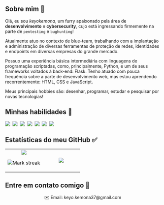 ## Sobre mim 📝

Olá, eu sou _keyokemona_, um furry apaixonado pela área de **desenvolvimento** e **cybersecurity**, cujo está ingressando firmemente na parte de `pentesting` e `bughunting`!

Atualmente atuo no contexto de blue-team, trabalhando com a implantação e administração de diversas ferramentas de proteção de redes, identidades e endpoints em diversas empresas do grande mercado.

Possuo uma experiência básica intermediária com linguagens de programação scriptadas, como, principalmente, Python, e um de seus frameworks voltados à back-end: Flask. Tenho atuado com pouca frequência sobre a parte de desenvolvimento web, mas estou aprendendo recorrentemente: HTML, CSS e JavaScript.

Meus principais hobbies são: desenhar, programar, estudar e pesquisar por novas tecnologias!

## Minhas habilidades 🎨

<img src="https://img.shields.io/badge/Python-3776AB?logo=python&logoColor=fff"> 
<img src="https://img.shields.io/badge/JSON-000?logo=json&logoColor=fff"> 
<img src="https://img.shields.io/badge/HTML-%23E34F26.svg?logo=html5&logoColor=white"> 
<img src="https://img.shields.io/badge/CSS-1572B6?logo=css3&logoColor=fff"> 
<img src="https://img.shields.io/badge/JavaScript-F7DF1E?logo=javascript&logoColor=000"> 
<img src="https://img.shields.io/badge/Flask-000?logo=flask&logoColor=fff"> 
<img src="https://img.shields.io/badge/GitHub-%23121011.svg?logo=github&logoColor=white"> 

## Estatísticas do meu GitHub ✅

<table><tbody><tr border="none"><td width="50%" align="center">
<img align="center" src="https://readme-stats-fork-mauve.vercel.app/api/?username=keyokemona&theme=dark&show_icons=true&count_private=true">

<img alt="Mark streak" src="https://github-readme-streak-stats-five-roan.vercel.app?user=keyokemona&theme=dark"></td><td width="50%" align="center">
<img align="center" src="https://readme-stats-fork-mauve.vercel.app/api/top-langs/?username=keyokemona&theme=dark&hide_border=false&no-bg=true&no-frame=true&langs_count=6"></td></tr></tbody></table>

## Entre em contato comigo 🔗

<p align="center">✉️ Email: keyo.kemona37@gmail.com</p>
